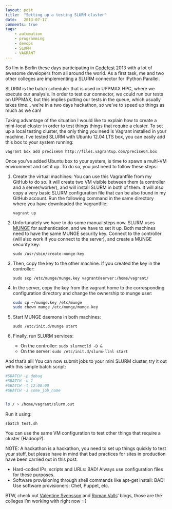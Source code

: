 ```yaml
---
layout: post
title:  "Setting up a testing SLURM cluster"
date:   2013-07-17
comments: true
tags:
    - automation
    - programming
    - devops
    - SLURM
    - VAGRANT
---
```

So I’m in Berlin these days participating in [Codefest][codefest2013] 2013 with a lot of awesome
developers from all around the world. As a first task, me and two other colleges
are implementing a SLURM connector for IPython Parallel.

SLURM is the batch scheduler that is used in UPPMAX HPC, where we execute our analysis.
In order to test our connector, we could run our tests on UPPMAX, but this implies putting
our tests in the queue, which usually takes time… we’re in a two days hackathon,
so we’ve to speed up things as much as we can!

Taking advantage of the situation I would like to explain how to create a mini-local
cluster in order to test things things that require a cluster. To set up a local testing
cluster, the only thing you need is Vagrant installed in your machine. I’ve tested
SLURM with Ubuntu 12.04 LTS box, you can easily add this box to your system running:

`vagrant box add precise64 http://files.vagrantup.com/precise64.box`

Once you’ve added Ubuntu box to your system, is time to spawn a multi-VM environment
and set it up. To do so, you just need to follow these steps:

1. Create the virtual machines: You can use this Vagrantfile from my GitHub to do so.
It will create two VM visible between them (a controller and a server/worker),
and will install SLURM in both of them. It will also copy a very basic SLURM configuration
file that can be also found in my GitHub account. Run the following command in the
same directory where you have downloaded the Vagrantfile:

    `vagrant up`

2. Unfortunately we have to do some manual steps now. SLURM uses [MUNGE][munge]
for authentication, and we  have to set it up. Both machines need to have the same
MUNGE security key. Connect to the controller (will also work if you connect to the server),
and create a MUNGE security key:

    `sudo /usr/sbin/create-munge-key`

3. Then, copy the key to the other machine. If you created the key in the controller:

    `sudo scp /etc/munge/munge.key vagrant@server:/home/vagrant/`

4. In the server, copy the key from the vagrant home to the corresponding configuration
directory and change the ownership to munge user:

    ```bash
    sudo cp ~/munge.key /etc/munge
    sudo chown munge /etc/munge/munge.key
    ```

5. Start MUNGE daemons in both machines:

    `sudo /etc/init.d/munge start`

6. Finally, run SLURM services:
    * On the controller: `sudo slurmctld -D &`
    * On the server: `sudo /etc/init.d/slurm-llnl start`

And that’s all! You can now submit jobs to your mini SLURM cluster, try it out with
this simple batch script:

```bash
#SBATCH -p debug
#SBATCH -n 1
#SBATCH -t 12:00:00
#SBATCH -J some_job_name


ls / > /home/vagrant/slurm.out
```

Run it using:

`sbatch test.sh`

You can use the same VM configuration to test other things that require a cluster (Hadoop?).

NOTE: A hackathon is a hackathon, you need to set up things quickly to test your stuff,
but please have in mind that bad practices for sites in production have been carried out in this post:

* Hard-coded IPs, scripts and URLs: BAD! Always use configuration files for these purposes.
* Software provisioning through shell commands like apt-get install: BAD! Use software provisioners: Chef, Puppet, etc.

BTW, check out [Valentine Svensson][vale] and [Roman Valls][roman]‘ blogs, those are the colleges
I’m working with right now :-)

<!--Links-->
[codefest2013]: http://www.open-bio.org/wiki/Codefest_2013
[munge]: https://code.google.com/p/munge/
[vale]: http://nxn.se/
[roman]: http://blogs.nopcode.org/brainstorm/
